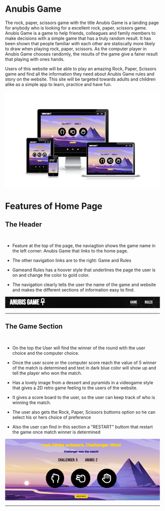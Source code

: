 # Anubis Game
The rock, paper, scissors game with the title Anubis Game is a landing page for anybody who is looking for a excellent rock, paper, scissors game.
Anubis Game is a game to help friends, colleagues and family members to make decisions with a simple game that has a truly random result. It has been shown that people familiar with each other are statiscally more likely to draw when playing rock, paper, scissors. As the computer player in Anubis Game chooses randomly, the results of the game give a fairer result that playing with ones hands.

Users of this website will be able to play an amazing Rock, Paper, Scissors game and find all the information they need about Anubis Game rules and story on the website. This site will be targeted towards adults and children alike as a simple app to learn, practice and have fun.

<img src="assets/images/mediaScreenPicture.jpg" alt="Presentation of Anubis Game website with several different screen sizes">

# Features of Home Page

<h2>The Header</h2>
<br>
<ul>
    <li>
        <p>Feature at the top of the page, the naviagtion shows the game name in the left corner: Anubis Game that links to the home page.</p>
    </li>
    <li>
        <p>The other navigation links are to the right: Game and Rules</p>
    </li>
    <li>
        <p>Gameand Rules has a hoover style that underlines the page the user is on and change the color to gold color.</p>
    </li>
    <li>
        <p>The navigation clearly tells the user the name of the game and website and makes the different sections of information easy to find.</p>
    </li>
</ul>

<img src="assets/images/navigation1.jpg" alt="Presentation of Anubis Game menu navigation">
<hr>

<h2>The Game Section</h2>
<br>
<ul>
    <li>
        <p>On the top the User will find the winner of the round with the user choice and the computer choice.</p>  
    </li>
    <li>
        <p>Once the user score or the computer score reach the value of 5 winner of the match is determined and text in dark blue color will show up and tell the player who won the match.</p>  
    </li>
    <li>
        <p>Has a lovely image from a dessert and pyramids in a videogame style that gives a 2D retro game feeling to the users of the website.</p>  
    </li>
    <li>
        <p>It gives a score board to the user, so the user can keep track of who is winning the match.</p>
    </li>
    <li>
        <p>The user also gets the Rock, Paper, Scissors buttoms option so he can select his or hers choice of preference </p>
    </li>
    <li>
        <p>Also the user can find in this section a "RESTART" buttom that restart the game once match winner is determined </p>
    </li>
</ul>

<img src="assets/images/gameAreaSection.jpg" alt="presentation of Anubis Game game sction">
<hr>